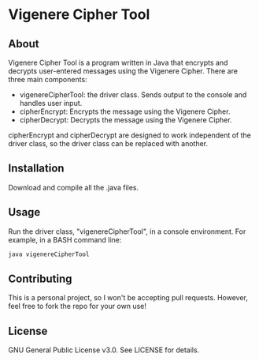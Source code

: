 # Vigenere Cipher Tool

## About
Vigenere Cipher Tool is a program written in Java that encrypts and decrypts user-entered messages using the Vigenere Cipher. 
There are three main components:
* vigenereCipherTool: the driver class. Sends output to the console and handles user input.
* cipherEncrypt: Encrypts the message using the Vigenere Cipher.
* cipherDecrypt: Decrypts the message using the Vigenere Cipher.

cipherEncrypt and cipherDecrypt are designed to work independent of the driver class, so the driver class can be replaced with another.

## Installation

Download and compile all the .java files.

## Usage

Run the driver class, "vigenereCipherTool", in a console environment.
For example, in a BASH command line:

```bash
java vigenereCipherTool
```

## Contributing

This is a personal project, so I won't be accepting pull requests. However, feel free to fork the repo for your own use!

## License
GNU General Public License v3.0. See LICENSE for details.
